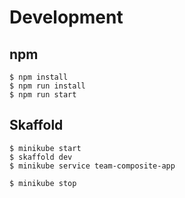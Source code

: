 # Development
## npm

```
$ npm install
$ npm run install
$ npm run start
```

## Skaffold

```
$ minikube start
$ skaffold dev
$ minikube service team-composite-app
```

```
$ minikube stop
```
